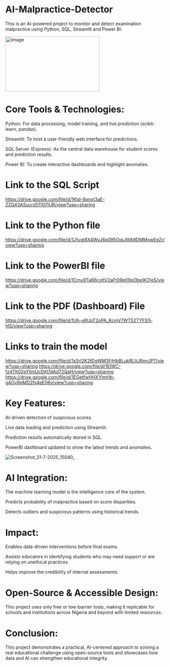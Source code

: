 # AI-Malpractice-Detector

This is an AI-powered project to monitor and detect examination malpractice using Python, SQL, Streamlit and Power BI.

<img width="294" height="172" alt="image" src="https://github.com/user-attachments/assets/f7f50432-60e6-4fbd-a84a-ba64f67342c8" />

# Core Tools & Technologies:

Python: For data processing, model training, and live prediction (scikit-learn, pandas).

Streamlit: To host a user-friendly web interface for predictions.

SQL Server (Express): As the central data warehouse for student scores and prediction results.

Power BI: To create interactive dashboards and highlight anomalies.

# Link to the SQL Script
https://drive.google.com/file/d/1Ktd-8pnxt3aE-ZZQ43ASucrzDTl07jUR/view?usp=sharing

# Link to the Python file 
https://drive.google.com/file/d/1J1ugt8X4WyJ6p095OqjJWA9DMMxwEeZr/view?usp=sharing

# Link to the PowerBI file
https://drive.google.com/file/d/1Cmu9Ta66coltV2aFt09e09sI3be9CFeS/view?usp=sharing

# Link to the PDF (Dashboard) File
https://drive.google.com/file/d/1Uh-u6UpT2oPA_KcmV7WT52TYFS1l-hIS/view?usp=sharing

# Links to train the model
https://drive.google.com/file/d/1sSrI2K2tDgWM3FjHbBLukRLItJRnnJPT/view?usp=sharing
https://drive.google.com/file/d/1EIWC-fz4Th02pYllmUcDjtI7dAd72QaH/view?usp=sharing
https://drive.google.com/file/d/1EGetfwHHXYImHb-gAOvRqMD2fs4eE06v/view?usp=sharing

# Key Features:

AI-driven detection of suspicious scores.

Live data loading and prediction using Streamlit.

Prediction results automatically stored in SQL.

PowerBI dashboard updated to show the latest trends and anomalies.



![Screenshot_31-7-2025_15040_](https://github.com/user-attachments/assets/29f71654-ffff-4a99-9ad9-9e8a3547d0cc)


# AI Integration:

The machine learning model is the intelligence core of the system.

Predicts probability of malpractice based on score disparities.

Detects outliers and suspicious patterns using historical trends.

# Impact:

Enables data-driven interventions before final exams.

Assists educators in identifying students who may need support or are relying on unethical practices.

Helps improve the credibility of internal assessments.

# Open-Source & Accessible Design:
This project uses only free or low-barrier tools, making it replicable for schools and institutions across Nigeria and beyond with limited resources.

# Conclusion:
This project demonstrates a practical, AI-centered approach to solving a real educational challenge using open-source tools and showcases how data and AI can strengthen educational integrity.
